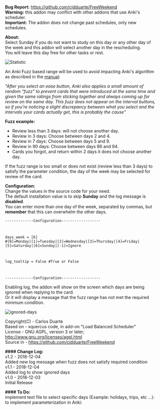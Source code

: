 <b>Bug Report:</b> https://github.com/cjdduarte/FreeWeekend<br>
<b>Warning:</b> this addon may conflict with other addons that use Anki's scheduler.<br>
<b>Important:</b> The addon does not change past schedules, only new schedules.

<b>About:</b><br>
Select Sunday if you do not want to study on this day or any other day of the week and this addon will select another day in the rescheduling.<br>
You will leave this day free for other tasks or rest.

<img src="https://i.ibb.co/c60sYf3/statistic.jpg" alt="Statistic">

An Anki Fuzz based range will be used to avoid impacting Anki's algorithm as described in the <a href="https://apps.ankiweb.net/docs/manual.html#what-spaced-repetition-algorithm-does-anki-use">manual</a>:

<i>"After you select an ease button, Anki also applies a small amount of random “fuzz” to prevent cards that were introduced at the same time and given the same ratings from sticking together and always coming up for review on the same day. This fuzz does not appear on the interval buttons, so if you’re noticing a slight discrepancy between what you select and the intervals your cards actually get, this is probably the cause"</i>

<b>Fuzz example:</b><br>
- Review less than 3 days: will not choose another day.<br>
- Review in 3 days: Choose between days 2 and 4.<br>
- Review in 7 days: Choose between days 5 and 9.<br>
- Review in 90 days: Choose between days 86 and 94.<br>
- Cards you forgot, and return within 2 days it does not choose another day.<br>

If the fuzz range is too small or does not exist (review less than 3 days) to satisfy the parameter condition, the day of the week may be selected for review of the card.

<b>Configuration:</b><br>
Change the values ​​in the source code for your need.<br>
The default installation value is to skip <b>Sunday</b> and the log message is <b>disabled</b>.<br>
You can enter more than one day of the week, separated by commas, but <b>remember</b> that this can overwhelm the other days.<br>

<code>-------------Configuration------------------

days_week   = [6]       #[0]=Monday|[1]=Tuesday|[2]=Wednesday|[3]=Thursday|[4]=Friday|[5]=Saturday|[6]=Sunday|[-1]=Ignore

log_tooltip = False     #True or False

-------------Configuration------------------</code>

Enabling log, the addon will show on the screen which days are being ignored when replying to the card.<br>
Or it will display a message that the fuzz range has not met the required minimum condition.

<img src="https://i.ibb.co/h9HX2FX/ignored-days.png" alt="ignored-days">

Copyright(C) -  Carlos Duarte<br>
Based on - xquercus code, in add-on "Load Balanced Scheduler"<br>
License - GNU AGPL, version 3 or later; http://www.gnu.org/licenses/agpl.html<br>
Source in - https://github.com/cjdduarte/FreeWeekend

<b> #### Change Log:</b><br>
v1.2 - 2018-12-04<br>
Added new log message when fuzz does not satisfy required condition<br>
v1.1  - 2018-12-04<br>
Added log to show ignored days<br>
v1.0 - 2018-12-03<br>
Initial Release

<b> #### To Do:</b><br>
implement text file to select specific days (Example: holidays, trips, etc ...):<br>
to implement parameterization in Anki: